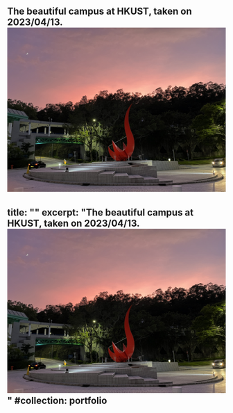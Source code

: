 The beautiful campus at HKUST, taken on 2023/04/13. <br/><img src='/images/IMG_0015.JPG'>
---
title: ""
excerpt: "The beautiful campus at HKUST, taken on 2023/04/13. <br/><img src='/images/IMG_0015.JPG'>"
#collection: portfolio
---
